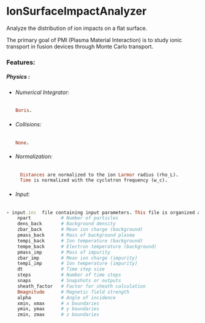 # IonSurfaceImpactAnalyzer

Analyze the distribution of ion impacts on a flat surface.

The primary goal of PMI (Plasma Material Interaction) is to study ionic transport in fusion devices through Monte Carlo transport.

### Features: 

##### Physics : 
 
- ###### Numerical Integrator:
  ```ruby
  Boris.
  ```
- ###### Collisions:
  ```ruby
  None.
  ```
- ###### Normalization:
```ruby 
     Distances are normalized to the ion Larmor radius (rho_L).
     Time is normalized with the cyclotron frequency (w_c).
```

- ###### Input:
```ruby 
- input.in:  file containing input parameters. This file is organized as followed:
    npart           # Number of particles
    dens_back       # Background density
    zbar_back       # Mean ion charge (background)
    pmass_back      # Mass of background plasma
    tempi_back      # Ion temperature (background)
    tempe_back      # Electron temperature (background)
    pmass_imp       # Mass of impurity
    zbar_imp        # Mean ion charge (impurity)
    tempi_imp       # Ion temperature (impurity)
    dt              # Time step size
    steps           # Number of time steps
    snaps           # Snapshots or outputs
    sheath_factor   # Factor for sheath calculation
    Bmagnitude      # Magnetic field strength
    alpha           # Angle of incidence
    xmin, xmax      # x boundaries
    ymin, ymax      # y boundaries
    zmin, zmax      # z boundaries
```
